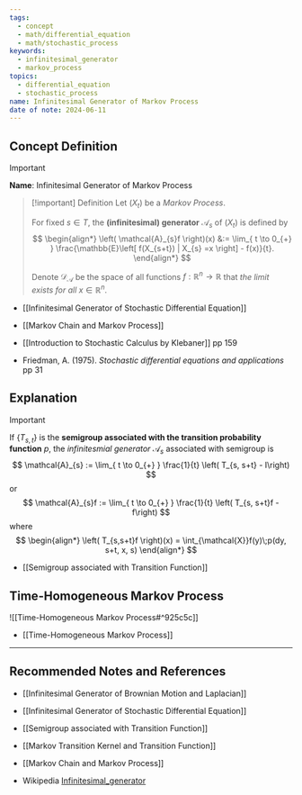 ```yaml
---
tags:
  - concept
  - math/differential_equation
  - math/stochastic_process
keywords:
  - infinitesimal_generator
  - markov_process
topics:
  - differential_equation
  - stochastic_process
name: Infinitesimal Generator of Markov Process
date of note: 2024-06-11
---
```


## Concept Definition

>[!important]
>**Name**: Infinitesimal Generator of Markov Process

>[!important] Definition
>Let $(X_{t})$ be a *Markov Process*.
>
>For fixed $s\in T$, the **(infinitesimal) generator** $\mathcal{A}_{s}$ of $(X_{t})$ is defined by 
>$$
>\begin{align*}
>\left( \mathcal{A}_{s}f \right)(x) &:= \lim_{ t \to 0_{+} }   \frac{\mathbb{E}\left[ f(X_{s+t}) | X_{s} =x \right] - f(x)}{t}.
>\end{align*}
>$$
>
>Denote $\mathcal{D}_{\mathcal{A}}$ be the space of all functions  $f: \mathbb{R}^n \to \mathbb{R}$ that *the limit exists for all* $x\in \mathbb{R}^n$.

- [[Infinitesimal Generator of Stochastic Differential Equation]]
- [[Markov Chain and Markov Process]]

- [[Introduction to Stochastic Calculus by Klebaner]] pp 159
- Friedman, A. (1975). *Stochastic differential equations and applications* pp 31

## Explanation

>[!important]
>If $\left\{ T_{s,t} \right\}$ is the **semigroup associated with the transition probability function** $p$, the *infinitesmial generator* $\mathcal{A}_{s}$ associated with semigroup is  
>$$
>\mathcal{A}_{s} := \lim_{ t \to 0_{+} } \frac{1}{t} \left( T_{s, s+t} - I\right)
>$$
>or
>$$
>\mathcal{A}_{s}f := \lim_{ t \to 0_{+} } \frac{1}{t} \left( T_{s, s+t}f - f\right)
>$$
>where
>$$
>\begin{align*}
> \left( T_{s,s+t}f \right)(x) =  \int_{\mathcal{X}}f(y)\;p(dy, s+t, x, s)
>\end{align*}
>$$

- [[Semigroup associated with Transition Function]]

## Time-Homogeneous Markov Process

![[Time-Homogeneous Markov Process#^925c5c]]

- [[Time-Homogeneous Markov Process]]




-----------
##  Recommended Notes and References

- [[Infinitesimal Generator of Brownian Motion and Laplacian]]
- [[Infinitesimal Generator of Stochastic Differential Equation]]


- [[Semigroup associated with Transition Function]]
- [[Markov Transition Kernel and Transition Function]]
- [[Markov Chain and Markov Process]]


- Wikipedia [Infinitesimal_generator](https://en.wikipedia.org/wiki/Infinitesimal_generator_(stochastic_processes))